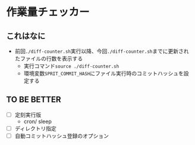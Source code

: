 # 作業量チェッカー
## これはなに
- 前回`./diff-counter.sh`実行以降、今回`./diff-counter.sh`までに更新されたファイルの行数を表示する
  - 実行コマンド`source ./diff-counter.sh`
  - 環境変数`SPRIT_COMMIT_HASH`にファイル実行時のコミットハッシュを設定する

## TO BE BETTER
- [ ] 定刻実行版
  - cron/ sleep
- [ ] ディレクトリ指定
- [ ] 自動コミットハッシュ登録のオプション
